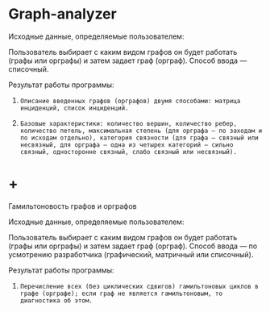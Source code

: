 # Graph-analyzer

Исходные данные, определяемые пользователем:

Пользователь выбирает с каким видом графов он будет работать (графы или орграфы) и затем задает граф (орграф). Способ ввода — списочный.
 

Результат работы программы:

1.     Описание введенных графов (орграфов) двумя способами: матрица  инциденций, список инциденций.

2.     Базовые характеристики: количество вершин, количество ребер, количество петель, максимальная степень (для орграфа — по заходам и по исходам отдельно), категория связности (для графа — связный или несвязный, для орграфа — одна из четырех категорий — сильно связный, односторонне связный, слабо связный или несвязный).


# +


Гамильтоновость графов и орграфов

Исходные данные, определяемые пользователем:

Пользователь выбирает с каким видом графов он будет работать (графы или орграфы) и затем задает граф (орграф). Способ ввода — по усмотрению разработчика (графический, матричный или списочный).

 Результат работы программы:
1.     Перечисление всех (без циклических сдвигов) гамильтоновых циклов в графе (орграфе); если граф не является гамильтоновым, то диагностика об этом.
